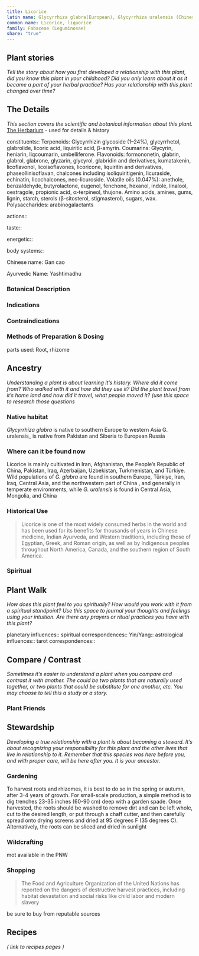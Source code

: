 ```yaml
---
title: Licorice
latin name: Glycyrrhiza glabra(European), Glycyrrhiza uralensis (Chinese)
common name: Licorice, liquorice
family: Fabaceae (Leguminosae)
share: "true"
---
```

## Plant stories
_Tell the story about how you first developed a relationship with this plant, did you know this plant in your childhood? Did you only learn about it as it became a part of your herbal practice? Has your relationship with this plant changed over time?_

## The Details
_This section covers the scientific and botanical information about this plant._
[The Herbarium](https://herbarium.theherbalacademy.com/monograph/wild-yam/) - used for details & history

constituents::
Terpenoids: Glycyrrhizin glycoside (1–24%), glycyrrhetol, glabrolide, licoric acid, liquiritic acid, β-amyrin. Coumarins: Glycyrin, heniarin, liqcoumarin, umbelliferone. Flavonoids: formononetin, glabrin, glabrol, glabrone, glyzarin, glycyrol, glabridin and derivatives, kumatakenin, licoflavonol, licoisoflavones, licoricone, liquiritin and derivatives, phaseollinisoflavan, chalcones including isoliquiritigenin, licuraside, echinatin, licochalcones, neo-licuroside. Volatile oils (0.047%): anethole, benzaldehyde, butyrolactone, eugenol, fenchone, hexanol, indole, linalool, oestragole, propionic acid, α-terpineol, thujone. Amino acids, amines, gums, lignin, starch, sterols (β-sitosterol, stigmasterol), sugars, wax. Polysaccharides: arabinogalactants

actions::

taste::

energetic::

body systems::

Chinese name: Gan cao

Ayurvedic Name: Yashtimadhu

### Botanical Description



### Indications

### Contraindications

### Methods of Preparation & Dosing
parts used: Root, rhizome

## Ancestry
_Understanding a plant is about learning it’s history. Where did it come from? Who walked with it and how did they use it? Did the plant travel from it’s home land and how did it travel, what people moved it? (use this space to research those questions_

### Native habitat
_Glycyrrhiza glabra_ is native to southern Europe to western Asia
G. uralensis_ is native from Pakistan and Siberia to European Russia

### Where can it be found now
Licorice is mainly cultivated in Iran, Afghanistan, the People’s Republic of China, Pakistan, Iraq, Azerbaijan, Uzbekistan, Turkmenistan, and Türkiye. Wild populations of _G. glabra_ are found in southern Europe, Türkiye, Iran, Iraq, Central Asia, and the northwestern part of China , and generally in temperate environments, while _G. uralensis_ is found in Central Asia, Mongolia, and China

### Historical Use
> Licorice is one of the most widely consumed herbs in the world and has been used for its benefits for thousands of years in Chinese medicine, Indian Ayurveda, and Western traditions, including those of Egyptian, Greek, and Roman origin, as well as by Indigenous peoples throughout North America, Canada, and the southern region of South America.



### Spiritual





## Plant Walk
_How does this plant feel to you spiritually? How would you work with it from a spiritual standpoint? Use this space to journal your thoughts and feelings using your intuition. Are there any prayers or ritual practices you have with this plant?_

planetary influences::
spiritual correspondences::
Yin/Yang::
astrological influences::
tarot correspondences::

## Compare / Contrast
_Sometimes it’s easier to understand a plant when you compare and contrast it with another. The could be two plants that are naturally used together, or two plants that could be substitute for one another, etc. You may choose to tell this a study or a story._

### Plant Friends


## Stewardship
_Developing a true relationship with a plant is about becoming a steward. It’s about recognizing your responsibility for this plant and the other lives that live in relationship to it. Remember that this species was here before you, and with proper care, will be here after you. It is your ancestor._

### Gardening
To harvest roots and rhizomes, it is best to do so in the spring or autumn, after 3-4 years of growth. For small-scale production, a simple method is to dig trenches 23-35 inches (60-90 cm) deep with a garden spade. Once harvested, the roots should be washed to remove dirt and can be left whole, cut to the desired length, or put through a chaff cutter, and then carefully spread onto drying screens and dried at 95 degrees F (35 degrees C). Alternatively, the roots can be sliced and dried in sunlight

### Wildcrafting
mot available in the PNW

### Shopping
> The Food and Agriculture Organization of the United Nations has reported on the dangers of destructive harvest practices, including habitat devastation and social risks like child labor and modern slavery

be sure to buy from reputable sources


## Recipes
_( link to recipes pages )_
